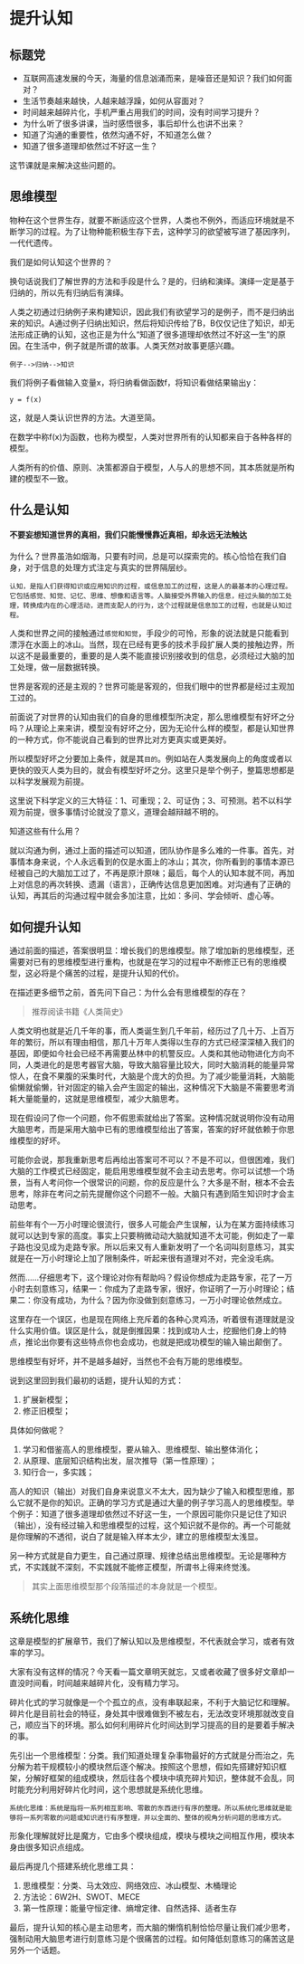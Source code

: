 # 提升认知


## 标题党

* 互联网高速发展的今天，海量的信息汹涌而来，是噪音还是知识？我们如何面对？
* 生活节奏越来越快，人越来越浮躁，如何从容面对？
* 时间越来越碎片化，手机严重占用我们的时间，没有时间学习提升？
* 为什么听了很多讲课，当时感悟很多，事后却什么也讲不出来？
* 知道了沟通的重要性，依然沟通不好，不知道怎么做？
* 知道了很多道理却依然过不好这一生？

这节课就是来解决这些问题的。

## 思维模型

物种在这个世界生存，就要不断适应这个世界，人类也不例外，而适应环境就是不断学习的过程。为了让物种能积极生存下去，这种学习的欲望被写进了基因序列，一代代遗传。

我们是如何认知这个世界的？

换句话说我们了解世界的方法和手段是什么？是的，归纳和演绎。演绎一定是基于归纳的，所以先有归纳后有演绎。

人类之初通过归纳例子来构建知识，因此我们有欲望学习的是例子，而不是归纳出来的知识。A通过例子归纳出知识，然后将知识传给了B，B仅仅记住了知识，却无法形成正确的认知，这也正是为什么“知道了很多道理却依然过不好这一生”的原因。在生活中，例子就是所谓的故事。人类天然对故事更感兴趣。

`例子-->归纳-->知识`

我们将例子看做输入变量x，将归纳看做函数f，将知识看做结果输出y：

`y = f(x)`

这，就是人类认识世界的方法。大道至简。

在数学中称f(x)为函数，也称为模型，人类对世界所有的认知都来自于各种各样的模型。

人类所有的价值、原则、决策都源自于模型，人与人的思想不同，其本质就是所构建的模型不一致。

## 什么是认知

<H4>不要妄想知道世界的真相，我们只能慢慢靠近真相，却永远无法触达</H4>

为什么？世界虽浩如烟海，只要有时间，总是可以探索完的。核心恰恰在我们自身，对于信息的处理方式注定与真实的世界隔层纱。

```
认知，是指人们获得知识或应用知识的过程，或信息加工的过程，这是人的最基本的心理过程。它包括感觉、知觉、记忆、思维、想像和语言等。人脑接受外界输入的信息，经过头脑的加工处理，转换成内在的心理活动，进而支配人的行为，这个过程就是信息加工的过程，也就是认知过程。
```

人类和世界之间的接触通过`感觉和知觉`，手段少的可怜，形象的说法就是只能看到漂浮在水面上的冰山。当然，现在已经有更多的技术手段扩展人类的接触边界，所以这不是最重要的，重要的是人类不能直接识别接收到的信息，必须经过大脑的加工处理，做一层数据转换。

世界是客观的还是主观的？世界可能是客观的，但我们眼中的世界都是经过主观加工过的。

前面说了对世界的认知由我们的自身的思维模型所决定，那么思维模型有好坏之分吗？从理论上来来讲，模型没有好坏之分，因为无论什么样的模型，都是认知世界的一种方式，你不能说自己看到的世界比对方更真实或更美好。

所以模型好坏之分要加上条件，就是其`目的`。例如站在人类发展向上的角度或者以更快的毁灭人类为目的，就会有模型好坏之分。这里只是举个例子，整篇思想都是以科学发展观为前提。

这里说下科学定义的三大特征：1、可重现；2、可证伪；3、可预测。若不以科学观为前提，很多事情讨论就没了意义，道理会越辩越不明的。

知道这些有什么用？

就以沟通为例，通过上面的描述可以知道，团队协作是多么难的一件事。首先，对事情本身来说，个人永远看到的仅是水面上的冰山；其次，你所看到的事情本源已经被自己的大脑加工过了，不再是原汁原味；最后，每个人的认知本就不同，再加上对信息的再次转换、遗漏（语言），正确传达信息更加困难。对沟通有了正确的认知，再其后的沟通过程中就会多加注意，比如：多问、学会倾听、虚心等。


## 如何提升认知

通过前面的描述，答案很明显：增长我们的思维模型。除了增加新的思维模型，还需要对已有的思维模型进行重构，也就是在学习的过程中不断修正已有的思维模型，这必将是个痛苦的过程，是提升认知的代价。

在描述更多细节之前，首先问下自己：为什么会有思维模型的存在？

> 推荐阅读书籍《人类简史》

人类文明也就是近几千年的事，而人类诞生到几千年前，经历过了几十万、上百万年的繁衍，所以有理由相信，那几十万年人类得以生存的方式已经深深植入我们的基因，即便如今社会已经不再需要丛林中的机警反应。人类和其他动物进化方向不同，人类进化的是思考器官大脑，导致大脑容量比较大，同时大脑消耗的能量异常惊人，在食不果腹的采集时代，大脑是个庞大的负担。为了减少能量消耗，大脑能偷懒就偷懒，针对固定的输入会产生固定的输出，这种情况下大脑是不需要思考消耗大量能量的，这就是思维模型，减少大脑思考。

现在假设问了你一个问题，你不假思索就给出了答案。这种情况就说明你没有动用大脑思考，而是采用大脑中已有的思维模型给出了答案，答案的好坏就依赖于你思维模型的好坏。

可能你会说，那我重新思考后再给出答案可不可以？不是不可以，但很困难，我们大脑的工作模式已经固定，能启用思维模型就不会主动去思考。你可以试想一个场景，当有人考问你一个很常识的问题，你的反应是什么？大多是不耐，根本不会去思考，除非在考问之前先提醒你这个问题不一般。大脑只有遇到陌生知识时才会主动思考。

前些年有个一万小时理论很流行，很多人可能会产生误解，认为在某方面持续练习就可以达到专家的高度。事实上只要稍微动动大脑就知道不太可能，例如走了一辈子路也没见成为走路专家。所以后来又有人重新发明了一个名词叫刻意练习，其实就是在一万小时理论上加了限制条件，听起来很有道理对不对，完全没毛病。

然而……仔细思考下，这个理论对你有帮助吗？假设你想成为走路专家，花了一万小时去刻意练习，结果一：你成为了走路专家，很好，你证明了一万小时理论；结果二：你没有成功，为什么？因为你没做到刻意练习，一万小时理论依然成立。

这里存在一个误区，也是现在网络上充斥着的各种心灵鸡汤，听着很有道理就是没什么实用价值。误区是什么，就是倒推因果：找到成功人士，挖掘他们身上的特点，推论出你要有这些特点你也会成功，也就是把成功模型的输入输出颠倒了。

思维模型有好坏，并不是越多越好，当然也不会有万能的思维模型。

说到这里回到我们最初的话题，提升认知的方式：

1. 扩展新模型；
2. 修正旧模型；

具体如何做呢？

1. 学习和借鉴高人的思维模型，要从输入、思维模型、输出整体消化；
2. 从原理、底层知识结构出发，层次推导（第一性原理）；
3. 知行合一，多实践；

高人的知识（输出）对我们自身来说意义不太大，因为缺少了输入和模型思维，那么它就不是你的知识。正确的学习方式是通过大量的例子学习高人的思维模型。举个例子：知道了很多道理却依然过不好这一生，一个原因可能你只是记住了知识（输出），没有经过输入和思维模型的过程，这个知识就不是你的。再一个可能就是你理解的不透彻，说白了就是输入样本太少，建立的思维模型太浅显。

另一种方式就是自力更生，自己通过原理、规律总结出思维模型。无论是哪种方式，不实践就不深刻，不实践就不能修正模型，所谓书上得来终觉浅。

> 其实上面思维模型那个段落描述的本身就是一个模型。

## 系统化思维

这章是模型的扩展章节，我们了解认知以及思维模型，不代表就会学习，或者有效率的学习。

大家有没有这样的情况？今天看一篇文章明天就忘，又或者收藏了很多好文章却一直没时间看，时间越来越碎片化，没有精力学习。

碎片化式的学习就像是一个个孤立的点，没有串联起来，不利于大脑记忆和理解。碎片化是目前社会的特征，身处其中很难做到不被左右，无法改变环境那就改变自己，顺应当下的环境。那么如何利用碎片化时间达到学习提高的目的是要着手解决的事。

先引出一个思维模型：分类。我们知道处理复杂事物最好的方式就是分而治之，先分解为若干规模较小的模块然后逐个解决。按照这个思想，假如先搭建好知识框架，分解好框架的组成模块，然后往各个模块中填充碎片知识，整体就不会乱，同时能充分利用好碎片化时间，这个思想就是系统化思维。

```
系统化思维：系统是指将一系列相互影响、零散的东西进行有序的整理。所以系统化思维就是能够将一系列零散的问题或知识进行有序整理，并以全面的、整体的视角分析问题的思维方式。
```

形象化理解就好比是魔方，它由多个模块组成，模块与模块之间相互作用，模块本身由很多知识点组成。

最后再提几个搭建系统化思维工具：

1. 思维模型：分类、马太效应、网络效应、冰山模型、木桶理论
2. 方法论：6W2H、SWOT、MECE
3. 第一性原理：能量守恒定律、熵增定律、自然选择、适者生存

最后，提升认知的核心是主动思考，而大脑的懒惰机制恰恰尽量让我们减少思考，强制动用大脑思考进行刻意练习是个很痛苦的过程。如何降低刻意练习的痛苦这是另外一个话题。







